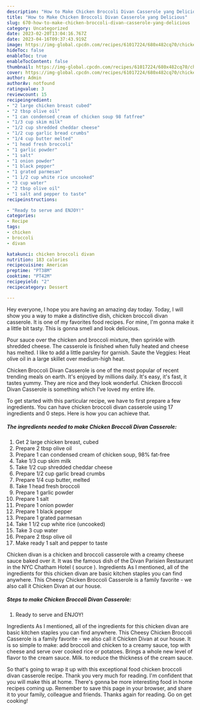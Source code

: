 ```yaml
---
description: "How to Make Chicken Broccoli Divan Casserole yang Delicious"
title: "How to Make Chicken Broccoli Divan Casserole yang Delicious"
slug: 670-how-to-make-chicken-broccoli-divan-casserole-yang-delicious
category: Uncategorized
date: 2023-02-20T13:04:16.767Z
date: 2023-04-16T09:37:43.919Z
image: https://img-global.cpcdn.com/recipes/61017224/680x482cq70/chicken-broccoli-divan-casserole-recipe-main-photo.jpg
hideToc: false
enableToc: true
enableTocContent: false
thumbnail: https://img-global.cpcdn.com/recipes/61017224/680x482cq70/chicken-broccoli-divan-casserole-recipe-main-photo.jpg
cover: https://img-global.cpcdn.com/recipes/61017224/680x482cq70/chicken-broccoli-divan-casserole-recipe-main-photo.jpg
author: Admin
authorAv: notfound
ratingvalue: 3
reviewcount: 15
recipeingredient:
- "2 large chicken breast cubed"
- "2 tbsp olive oil"
- "1 can condensed cream of chicken soup 98 fatfree"
- "1/3 cup skim milk"
- "1/2 cup shredded cheddar cheese"
- "1/2 cup garlic bread crumbs"
- "1/4 cup butter melted"
- "1 head fresh broccoli"
- "1 garlic powder"
- "1 salt"
- "1 onion powder"
- "1 black pepper"
- "1 grated parmesan"
- "1 1/2 cup white rice uncooked"
- "3 cup water"
- "2 tbsp olive oil"
- "1 salt and pepper to taste"
recipeinstructions:

- "Ready to serve and ENJOY!"
categories:
- Recipe
tags:
- chicken
- broccoli
- divan

katakunci: chicken broccoli divan 
nutrition: 183 calories
recipecuisine: American
preptime: "PT38M"
cooktime: "PT42M"
recipeyield: "2"
recipecategory: Dessert

---
```



Hey everyone, I hope you are having an amazing day today. Today, I will show you a way to make a distinctive dish, chicken broccoli divan casserole. It is one of my favorites food recipes. For mine, I'm gonna make it a little bit tasty. This is gonna smell and look delicious.

Pour sauce over the chicken and broccoli mixture, then sprinkle with shredded cheese. The casserole is finished when fully heated and cheese has melted. I like to add a little parsley for garnish. Saute the Veggies: Heat olive oil in a large skillet over medium-high heat.

Chicken Broccoli Divan Casserole is one of the most popular of recent trending meals on earth. It's enjoyed by millions daily. It's easy, it's fast, it tastes yummy. They are nice and they look wonderful. Chicken Broccoli Divan Casserole is something which I've loved my entire life.


To get started with this particular recipe, we have to first prepare a few ingredients. You can have chicken broccoli divan casserole using 17 ingredients and 0 steps. Here is how you can achieve that.

<!--inarticleads1-->

##### The ingredients needed to make Chicken Broccoli Divan Casserole:

1. Get 2 large chicken breast, cubed
1. Prepare 2 tbsp olive oil
1. Prepare 1 can condensed cream of chicken soup, 98% fat-free
1. Take 1/3 cup skim milk
1. Take 1/2 cup shredded cheddar cheese
1. Prepare 1/2 cup garlic bread crumbs
1. Prepare 1/4 cup butter, melted
1. Take 1 head fresh broccoli
1. Prepare 1 garlic powder
1. Prepare 1 salt
1. Prepare 1 onion powder
1. Prepare 1 black pepper
1. Prepare 1 grated parmesan
1. Take 1 1/2 cup white rice (uncooked)
1. Take 3 cup water
1. Prepare 2 tbsp olive oil
1. Make ready 1 salt and pepper to taste


Chicken divan is a chicken and broccoli casserole with a creamy cheese sauce baked over it. It was the famous dish of the Divan Parisien Restaurant in the NYC Chatham Hotel ( source ). Ingredients As I mentioned, all of the ingredients for this chicken divan are basic kitchen staples you can find anywhere. This Cheesy Chicken Broccoli Casserole is a family favorite - we also call it Chicken Divan at our house. 

<!--inarticleads2-->

##### Steps to make Chicken Broccoli Divan Casserole:


1. Ready to serve and ENJOY!

Ingredients As I mentioned, all of the ingredients for this chicken divan are basic kitchen staples you can find anywhere. This Cheesy Chicken Broccoli Casserole is a family favorite - we also call it Chicken Divan at our house. It is so simple to make: add broccoli and chicken to a creamy sauce, top with cheese and serve over cooked rice or potatoes. Brings a whole new level of flavor to the cream sauce. Milk. to reduce the thickness of the cream sauce. 

So that's going to wrap it up with this exceptional food chicken broccoli divan casserole recipe. Thank you very much for reading. I'm confident that you will make this at home. There's gonna be more interesting food in home recipes coming up. Remember to save this page in your browser, and share it to your family, colleague and friends. Thanks again for reading. Go on get cooking!
